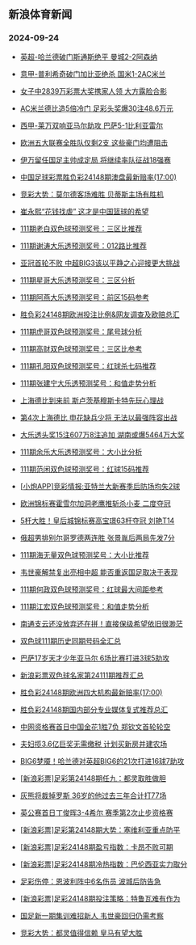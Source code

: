## 新浪体育新闻 
### 2024-09-24

+ [英超-哈兰德破门斯通斯绝平 曼城2-2阿森纳](https://sports.sina.com.cn/g/pl/2024-09-23/doc-incqawwc2148812.shtml)

+ [意甲-普利希奇破门加比亚绝杀 国米1-2AC米兰](https://sports.sina.com.cn/g/seriea/2024-09-23/doc-incqawvx0322204.shtml)

+ [女子中2839万彩票大奖携家人领 大方露脸合影](https://sports.sina.com.cn/l/2024-09-23/doc-incqawvx0316431.shtml)

+ [AC米兰德比造5倍冷门 足彩头奖爆30注48.6万元](https://sports.sina.com.cn/l/2024-09-23/doc-incqawwc2147056.shtml)

+ [西甲-莱万双响亚马尔助攻 巴萨5-1比利亚雷尔](https://sports.sina.com.cn/g/laliga/2024-09-23/doc-incqawvy7101720.shtml)

+ [欧洲五大联赛全胜队仅剩2支 这些豪门均遭阻击](https://sports.sina.com.cn/l/2024-09-23/doc-incqcimu6924601.shtml)

+ [伊万留任国足主帅成定局 将继续率队征战18强赛](https://sports.sina.com.cn/china/2024-09-23/doc-incqcccz2055658.shtml)

+ [中国足球彩票胜负彩24148期澳盘最新赔率(17:00)](https://sports.sina.com.cn/l/2024-09-23/doc-incqawvy7106422.shtml)

+ [竞彩大势：莫尔德客场难胜 贝蒂斯主场有胜机](https://sports.sina.com.cn/l/2024-09-23/doc-incqawvy7105177.shtml)

+ [崔永熙“花钱找虐” 这才是中国篮球的希望](https://sports.sina.com.cn/o/2024-09-23/doc-incqcimt0171452.shtml)

+ [111期老白双色球预测奖号：三区比推荐](https://sports.sina.com.cn/l/2024-09-23/doc-incqcptr0076761.shtml)

+ [111期谢涛大乐透预测奖号：012路比推荐](https://sports.sina.com.cn/l/2024-09-23/doc-incqcptt5190982.shtml)

+ [亚冠首轮不败  中超BIG3该以平静之心迎接更大挑战](https://sports.sina.com.cn/china/2024-09-23/doc-incqcptt5182399.shtml)

+ [111期星哥大乐透预测奖号：三区分析](https://sports.sina.com.cn/l/2024-09-23/doc-incqcptr0081350.shtml)

+ [111期阿燕大乐透预测奖号：前区15码参考](https://sports.sina.com.cn/l/2024-09-23/doc-incqcptv1940115.shtml)

+ [胜负彩24148期欧洲投注比例&网友调查及欧赔总汇](https://sports.sina.com.cn/l/2024-09-23/doc-incqawvx0330157.shtml)

+ [111期虎哥双色球预测奖号：尾号球分析](https://sports.sina.com.cn/l/2024-09-23/doc-incqcptt5182301.shtml)

+ [111期高财双色球预测奖号：三区比参考](https://sports.sina.com.cn/l/2024-09-23/doc-incqcptt5180286.shtml)

+ [111期孔阳双色球预测奖号：红球杀七码推荐](https://sports.sina.com.cn/l/2024-09-23/doc-incqcptv1933103.shtml)

+ [111期张建宁大乐透预测奖号：和值走势分析](https://sports.sina.com.cn/l/2024-09-23/doc-incqcptr0082205.shtml)

+ [上海德比到来前 斯卢茨基穆斯卡特先玩心理战](https://sports.sina.com.cn/china/2024-09-23/doc-incqcccv0233199.shtml)

+ [第4次上海德比 申花缺兵少将 无法以最强阵容出战](https://sports.sina.com.cn/china/2024-09-23/doc-incqcccx5319565.shtml)

+ [大乐透头奖15注607万8注追加 湖南或爆5464万大奖](https://sports.sina.com.cn/l/2024-09-23/doc-incqeerh9867237.shtml)

+ [111期余乐大乐透预测奖号：大小比分析](https://sports.sina.com.cn/l/2024-09-23/doc-incqcptv1938590.shtml)

+ [111期范闲双色球预测奖号：红球15码推荐](https://sports.sina.com.cn/l/2024-09-23/doc-incqcptr0074916.shtml)

+ [[小炮APP]竞彩情报:亚特兰大新赛季后防场均失2球](https://sports.sina.com.cn/l/2024-09-23/doc-incqawvx0327057.shtml)

+ [欧洲锦标赛霍雪尔加洞老鹰推斩杀小麦 二度夺冠](https://sports.sina.com.cn/golf/epgatour/2024-09-23/doc-incqcccx5296575.shtml)

+ [5杆大胜！皇后城锦标赛高宝璟63杆夺冠 刘艳T14](https://sports.sina.com.cn/golf/lpga/2024-09-23/doc-incqcccv0222065.shtml)

+ [俄超男排别尔哥罗德两连胜 张景胤后两局先发7分](https://sports.sina.com.cn/others/volleyball/2024-09-23/doc-incqawvy7103493.shtml)

+ [111期海无量双色球预测奖号：大小比推荐](https://sports.sina.com.cn/l/2024-09-23/doc-incqcptv1932153.shtml)

+ [韦世豪解禁复出亮相中超 能否重返国足取决于表现](https://sports.sina.com.cn/china/2024-09-23/doc-incqcccw7011874.shtml)

+ [111期何政双色球预测奖号：红球最大间距参考](https://sports.sina.com.cn/l/2024-09-23/doc-incqcptv1931942.shtml)

+ [111期江宏双色球预测奖号：和值走势分析](https://sports.sina.com.cn/l/2024-09-23/doc-incqcpts6853730.shtml)

+ [南通支云还没放弃还在拼！直接保级希望依旧很渺茫](https://sports.sina.com.cn/china/2024-09-23/doc-incqcccw7031818.shtml)

+ [双色球111期历史同期号码全汇总](https://sports.sina.com.cn/l/2024-09-23/doc-incqcccz2094319.shtml)

+ [巴萨17岁天才少年亚马尔 6场比赛打进3球5助攻](https://sports.sina.com.cn/g/laliga/2024-09-23/doc-incqctzq6798489.shtml)

+ [新浪彩票双色球名家第24111期推荐汇总](https://sports.sina.com.cn/l/2024-09-23/doc-incqcccv0271141.shtml)

+ [胜负彩24148期欧洲四大机构最新赔率(17:00)](https://sports.sina.com.cn/l/2024-09-23/doc-incqawvy7106584.shtml)

+ [胜负彩24148期国内部分专业媒体复式推荐总汇](https://sports.sina.com.cn/l/2024-09-23/doc-incqcptt5172382.shtml)

+ [中网资格赛首日中国金花1胜7负 郑钦文首轮轮空](https://sports.sina.com.cn/tennis/china/2024-09-23/doc-incqcyip5116814.shtml)

+ [夫妇揽3.6亿巨奖无需缴税 计划买新房并建农场](https://sports.sina.com.cn/l/2024-09-24/doc-incqezuz4810308.shtml)

+ [BIG6梦魇！哈兰德对英超BIG6的21次打进16球7助攻](https://sports.sina.com.cn/g/pl/2024-09-23/doc-incqctzp0001952.shtml)

+ [[新浪彩票]足彩第24148期任九：都灵取胜做胆](https://sports.sina.com.cn/l/2024-09-24/doc-incqfhau9381871.shtml)

+ [灰熊将裁掉罗斯 36岁的他过去三年合计打77场](https://sports.sina.com.cn/basketball/nba/2024-09-24/doc-incqfhau9391935.shtml)

+ [英公赛首日丁俊晖3-4希尔 赛季第2次止步资格赛](https://sports.sina.com.cn/others/snooker/2024-09-23/doc-incqekxm1735100.shtml)

+ [[新浪彩票]足彩第24148期大势：塞维利亚重点防平](https://sports.sina.com.cn/l/2024-09-24/doc-incqfhau9380957.shtml)

+ [[新浪彩票]足彩24148期盈亏指数：卡昂不败可期](https://sports.sina.com.cn/l/2024-09-24/doc-incqfhaz1448220.shtml)

+ [[新浪彩票]足彩24148期冷热指数：巴伦西亚实力取分](https://sports.sina.com.cn/l/2024-09-24/doc-incqfhaz1459805.shtml)

+ [足彩伤停：恩波利阵中6名伤员 波城后防告急](https://sports.sina.com.cn/l/2024-09-23/doc-incqctzr5133915.shtml)

+ [[新浪彩票]足彩24148期投注策略：特鲁瓦难有作为](https://sports.sina.com.cn/l/2024-09-24/doc-incqfhaw6160040.shtml)

+ [国足新一期集训难招新人 韦世豪回归仍需考察](https://sports.sina.com.cn/china/2024-09-24/doc-incqfnkx1429418.shtml)

+ [竞彩大势：都灵值得信赖 皇马有望大胜](https://sports.sina.com.cn/l/2024-09-24/doc-incqfhau9384046.shtml)


